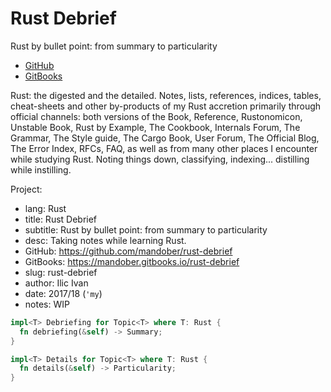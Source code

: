 # Rust Debrief

Rust by bullet point: from summary to particularity

- [GitHub](https://github.com/mandober/rust-debrief)
- [GitBooks](https://mandober.gitbooks.io/rust-debrief)

Rust: the digested and the detailed. Notes, lists, references, indices, tables, cheat-sheets and other by-products of my Rust accretion primarily through official channels: both versions of the Book, Reference, Rustonomicon, Unstable Book, Rust by Example, The Cookbook, Internals Forum, The Grammar, The Style guide, The Cargo Book, User Forum, The Official Blog, The Error Index, RFCs, FAQ, as well as from many other places I encounter while studying Rust. Noting things down, classifying, indexing... distilling while instilling.

Project:
- lang: Rust
- title: Rust Debrief
- subtitle: Rust by bullet point: from summary to particularity
- desc: Taking notes while learning Rust.
- GitHub: https://github.com/mandober/rust-debrief
- GitBooks: https://mandober.gitbooks.io/rust-debrief
- slug: rust-debrief
- author: Ilic Ivan
- date: 2017/18 (`'my`)
- notes: WIP

```rust
impl<T> Debriefing for Topic<T> where T: Rust {
  fn debriefing(&self) -> Summary;
}

impl<T> Details for Topic<T> where T: Rust {
  fn details(&self) -> Particularity;
}
```
